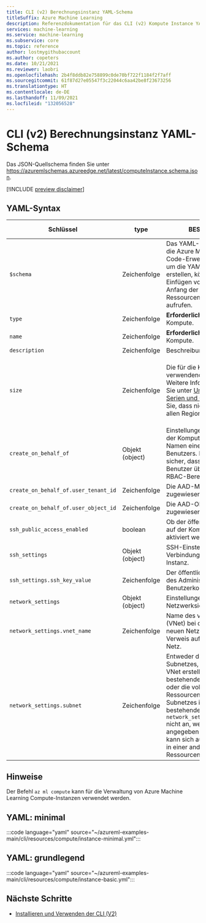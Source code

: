 ```yaml
---
title: CLI (v2) Berechnungsinstanz YAML-Schema
titleSuffix: Azure Machine Learning
description: Referenzdokumentation für das CLI (v2) Kompute Instance YAML Schema.
services: machine-learning
ms.service: machine-learning
ms.subservice: core
ms.topic: reference
author: lostmygithubaccount
ms.author: copeters
ms.date: 10/21/2021
ms.reviewer: laobri
ms.openlocfilehash: 2b4f8ddb82e758899c0de70bf722f1184f2f7aff
ms.sourcegitcommit: 61f87d27e05547f3c22044c6aa42be8f23673256
ms.translationtype: HT
ms.contentlocale: de-DE
ms.lasthandoff: 11/09/2021
ms.locfileid: "132056528"
---
```

# <a name="cli-v2-compute-instance-yaml-schema"></a>CLI (v2) Berechnungsinstanz YAML-Schema

Das JSON-Quellschema finden Sie unter https://azuremlschemas.azureedge.net/latest/computeInstance.schema.json.

[!INCLUDE [preview disclaimer](../../includes/machine-learning-preview-generic-disclaimer.md)]

## <a name="yaml-syntax"></a>YAML-Syntax

| Schlüssel | type | BESCHREIBUNG | Zulässige Werte | Standardwert |
| --- | ---- | ----------- | -------------- | ------- |
| `$schema` | Zeichenfolge | Das YAML-Schema. Wenn Sie die Azure Machine Learning VS Code-Erweiterung verwenden, um die YAML-Datei zu erstellen, können Sie durch Einfügen von `$schema` am Anfang der Datei Schema- und Ressourcenvervollständigungen aufrufen. | | |
| `type` | Zeichenfolge | **Erforderlich.** Die Art des Kompute. | `computeinstance` | |
| `name` | Zeichenfolge | **Erforderlich.** Name des Kompute. | | |
| `description` | Zeichenfolge | Beschreibung des Kompute. | | |
| `size` | Zeichenfolge | Die für die Kompute-instanz zu verwendende VM-Größe. Weitere Informationen finden Sie unter [Unterstützte VM-Serien und Größen](concept-compute-target.md#supported-vm-series-and-sizes). Beachten Sie, dass nicht alle Größen in allen Regionen verfügbar sind. | Für die Liste der unterstützten Größen in einer bestimmten Region verwenden Sie bitte den Befehl `az ml compute list-sizes`.  | `Standard_DS3_v2` |
| `create_on_behalf_of` | Objekt (object) | Einstellungen für die Erstellung der Kompute-Instanz im Namen eines anderen Benutzers. Bitte stellen Sie sicher, dass der zugewiesene Benutzer über die richtigen RBAC-Berechtigungen verfügt. |  |  |
| `create_on_behalf_of.user_tenant_id` | Zeichenfolge | Die AAD-Mieter-ID des zugewiesenen Benutzers. |  |  |
| `create_on_behalf_of.user_object_id` | Zeichenfolge | Die AAD-Objekt-ID des zugewiesenen Benutzers. |  |  |
| `ssh_public_access_enabled` | boolean | Ob der öffentliche SSH-Zugang auf der Kompute-Instanz aktiviert werden soll. | | `false` |
| `ssh_settings` | Objekt (object) | SSH-Einstellungen für die Verbindung mit der Kompute-Instanz. | | |
| `ssh_settings.ssh_key_value` | Zeichenfolge | Der öffentliche SSH-Schlüssel des Administrator-Benutzerkontos. | | |
| `network_settings` | Objekt (object) | Einstellungen zur Netzwerksicherheit. | | |
| `network_settings.vnet_name` | Zeichenfolge | Name des virtuellen Netzes (VNet) bei der Erstellung eines neuen Netzes oder beim Verweis auf ein bestehendes Netz. | | |
| `network_settings.subnet` | Zeichenfolge | Entweder der Name des Subnetzes, wenn ein neues VNet erstellt oder auf ein bestehendes verwiesen wird, oder die vollständig qualifizierte Ressourcen-ID eines Subnetzes in einem bestehenden VNet. Geben Sie `network_settings.vnet_name` nicht an, wenn die Subnetz-ID angegeben ist. Die Subnetz-ID kann sich auf ein VNet/Subnetz in einer anderen Ressourcengruppe beziehen. | | |

## <a name="remarks"></a>Hinweise

Der Befehl `az ml compute` kann für die Verwaltung von Azure Machine Learning Compute-Instanzen verwendet werden.

## <a name="yaml-minimal"></a>YAML: minimal

:::code language="yaml" source="~/azureml-examples-main/cli/resources/compute/instance-minimal.yml":::

## <a name="yaml-basic"></a>YAML: grundlegend

:::code language="yaml" source="~/azureml-examples-main/cli/resources/compute/instance-basic.yml":::

## <a name="next-steps"></a>Nächste Schritte

- [Installieren und Verwenden der CLI (V2)](how-to-configure-cli.md)
